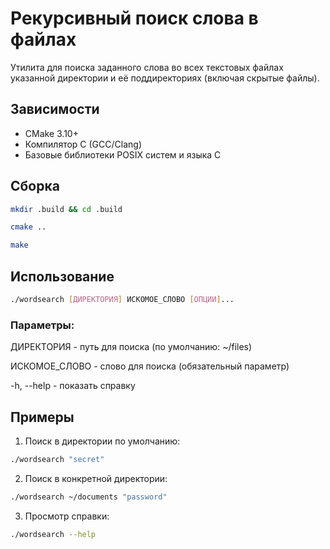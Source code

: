 # Рекурсивный поиск слова в файлах

Утилита для поиска заданного слова во всех текстовых файлах указанной директории и её поддиректориях (включая скрытые файлы).

## Зависимости
- CMake 3.10+
- Компилятор C (GCC/Clang)
- Базовые библиотеки POSIX систем и языка С

## Сборка
```bash
mkdir .build && cd .build
```
```bash
cmake ..
```
```bash
make
```
## Использование
```bash
./wordsearch [ДИРЕКТОРИЯ] ИСКОМОЕ_СЛОВО [ОПЦИИ]...
```
### Параметры:
ДИРЕКТОРИЯ - путь для поиска (по умолчанию: ~/files)

ИСКОМОЕ_СЛОВО - слово для поиска (обязательный параметр)

-h, --help - показать справку

## Примеры
1. Поиск в директории по умолчанию:

```bash
./wordsearch "secret"
```
2. Поиск в конкретной директории:

```bash
./wordsearch ~/documents "password"
```
3. Просмотр справки:

```bash
./wordsearch --help
```
